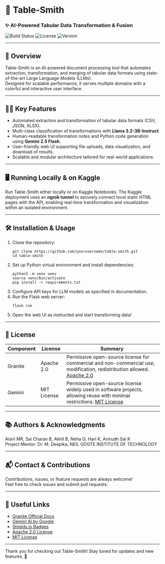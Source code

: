 
# 🚀 Table-Smith  
### ✨ AI-Powered Tabular Data Transformation & Fusion

![Build Status](https://img.shields.io/badge/build-passing-brightgreen) ![License](https://img.shields.io/badge/license-Apache%202.0-blue) ![Version](https://img.shields.io/badge/version-1.0.0-orange)  

---

## 📖 Overview

Table-Smith is an AI-powered document processing tool that automates extraction, transformation, and merging of tabular data formats using state-of-the-art Large Language Models (LLMs).  
Designed for scalable performance, it serves multiple domains with a colorful and interactive user interface.

---

## 🐱‍🏍 Key Features

- Automated extraction and transformation of tabular data formats (CSV, JSON, XLSX).  
- Multi-class classification of transformations with **Llama 3.2-3B-Instruct**.  
- Human-readable transformation notes and Python code generation using **Gemini 2.5 Flash**.  
- User-friendly web UI supporting file uploads, data visualization, and download of results.  
- Scalable and modular architecture tailored for real-world applications.

---

## 🖥️ Running Locally & on Kaggle

Run Table-Smith either locally or on Kaggle Notebooks. The Kaggle deployment uses an **ngrok tunnel** to securely connect local static HTML pages with the API, enabling real-time transformation and visualization within an isolated environment.

---

## 🛠️ Installation & Usage

1. Clone the repository:  
    ```
    git clone https://github.com/yourusername/table-smith.git
    cd table-smith
    ```  
2. Set up Python virtual environment and install dependencies:  
    ```
    python3 -m venv venv
    source venv/bin/activate
    pip install -r requirements.txt
    ```  
3. Configure API keys for LLM models as specified in documentation.  
4. Run the Flask web server:  
    ```
    flask run
    ```  
5. Open the web UI as instructed and start transforming data!

---

## 📜 License

| Component | License      | Summary                                       |
|-----------|--------------|-----------------------------------------------|
| Granite   | Apache 2.0   | Permissive open-source license for commercial and non-commercial use; modification, redistribution allowed. [Apache 2.0](https://www.apache.org/licenses/LICENSE-2.0) |
| Gemini    | MIT License  | Permissive open-source license widely used in software projects, allowing reuse with minimal restrictions. [MIT License](https://opensource.org/licenses/MIT)  |

---

## 📚 Authors & Acknowledgments

Aisiri MR, Sai Charan B, Akhil B, Neha G, Hari K, Anirudh Sai K  
Project Mentor: Dr. M. Deepika, NEIL GOGTE INSTITUTE OF TECHNOLOGY

---

## 📬 Contact & Contributions

Contributions, issues, or feature requests are always welcome!  
Feel free to check issues and submit pull requests.

---

## 🔗 Useful Links

- [Granite Official Docs](https://www.ibm.com/granite)  
- [Gemini AI by Google](https://gemini.google)  
- [Shields.io Badges](https://shields.io)  
- [Apache 2.0 License](https://www.apache.org/licenses/LICENSE-2.0)  
- [MIT License](https://opensource.org/licenses/MIT)  

---

Thank you for checking out Table-Smith! Stay tuned for updates and new features. 🚀
